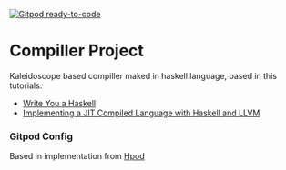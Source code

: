 [![Gitpod ready-to-code](https://img.shields.io/badge/Gitpod-ready--to--code-blue?logo=gitpod)](https://gitpod.io/#https://github.com/JoaoBarreto255/compiller)

# Compiller Project

Kaleidoscope based compiller maked in haskell language, based in this tutorials:
 - [Write You a Haskell](http://dev.stephendiehl.com/fun/008_extended_parser.html)
 - [Implementing a JIT Compiled Language with Haskell and LLVM](https://www.stephendiehl.com/llvm/)

### Gitpod Config
Based in implementation from [Hpod](https://github.com/torrlane/gitpod_haskell.git)
